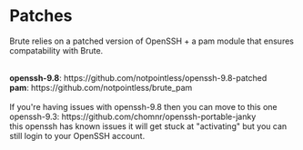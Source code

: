 # Patches
Brute relies on a patched version of OpenSSH + a pam module that ensures compatability with Brute.

<br>
<b>openssh-9.8</b>: https://github.com/notpointless/openssh-9.8-patched
<br>
<b>pam</b>: https://github.com/notpointless/brute_pam
<br><br>
If you're having issues with openssh-9.8 then you can move to this one
openssh-9.3: https://github.com/chomnr/openssh-portable-janky
<br>
this openssh has known issues it will get stuck at "activating" but you can still login to your OpenSSH account.